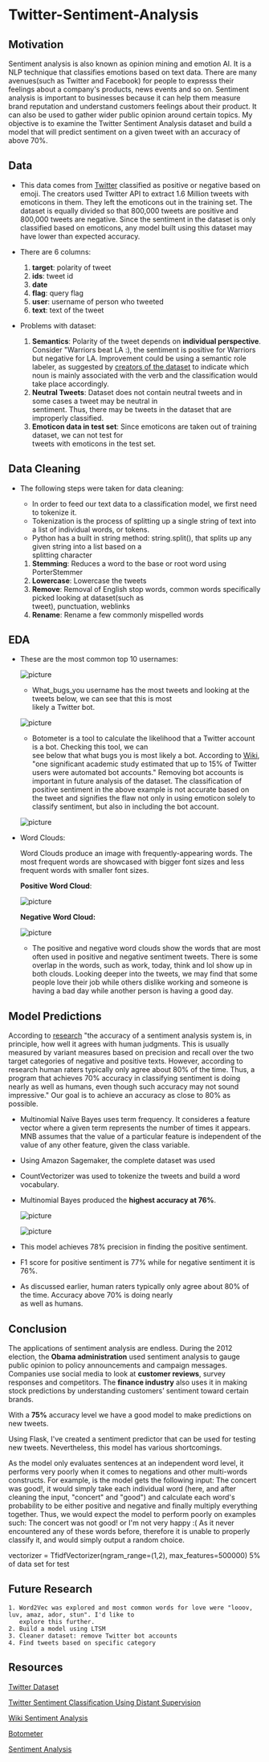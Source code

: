 # Twitter-Sentiment-Analysis

## Motivation 
Sentiment analysis is also known as opinion mining and emotion AI. It is a NLP technique that classifies emotions based on text data. There are many avenues(such as Twitter and Facebook) for people to expresss their feelings about a company's products, news events and so on. Sentiment analysis is important to businesses because it can help them measure brand reputation and understand customers feelings about their product. It can also be used to gather wider public opinion around certain topics. My objective is to examine the Twitter Sentiment Analysis dataset and build a model that will predict sentiment on a given tweet with an accuracy of above 70%. 


## Data

* This data comes from [Twitter](https://www.kaggle.com/kazanova/sentiment140) classified as positive or negative based on emoji. The creators used Twitter API to extract 1.6 Million tweets with emoticons in them. They left the emoticons out in the training set. The dataset is equally divided so that 800,000 tweets are positive and 800,000 tweets are negative. Since the sentiment in the dataset is only classified based on emoticons, any model built using this dataset may have lower than expected accuracy.

* There are 6 columns:
    1. **target**: polarity of tweet
    2. **ids**: tweet id
    3. **date**
    4. **flag**: query flag
    5. **user**: username of person who tweeted
    6. **text**: text of the tweet

* Problems with dataset:

    1. **Semantics**: Polarity of the tweet depends on **individual perspective**. Consider "Warriors beat LA :), the 
                      sentiment is positive for Warriors but negative for LA. Improvement could be using a semantic role labeler, as suggested by [creators of the dataset](https://cs.stanford.edu/people/alecmgo/papers/TwitterDistantSupervision09.pdf) to indicate which noun is mainly associated with the verb and the classification would take place accordingly.
    2. **Neutral Tweets**: Dataset does not contain neutral tweets and in some cases a tweet may be neutral in    
                      sentiment. Thus, there may be tweets in the dataset that are improperly classified.
    3. **Emoticon data in test set**: Since emoticons are taken out of training dataset, we can not test for   
                      tweets with emoticons in the test set.


## Data Cleaning

* The following steps were taken for data cleaning:

    - In order to feed our text data to a classification model, we first need to tokenize it.
    - Tokenization is the process of splitting up a single string of text into a list of individual words, or tokens.
    - Python has a built in string method: string.split(), that splits up any given string into a list based on a  
      splitting character

    1. **Stemming**:  Reduces a word to the base or root word using PorterStemmer
    2. **Lowercase**: Lowercase the tweets
    3. **Remove**:    Removal of English stop words, common words specifically picked looking at dataset(such as  
                      tweet), punctuation, weblinks
    4. **Rename**:    Rename a few commonly mispelled words
                      

## EDA

* These are the most common top 10 usernames:

    ![picture](Images/Top_Ten_Usernames.png)

    * What_bugs_you username has the most tweets and looking at the tweets below, we can see that this is most     
      likely a Twitter bot. 

    ![picture](Images/What_Bugs_You.png)

    * Botometer is a tool to calculate the likelihood that a Twitter account is a bot. Checking this tool, we can  
      see below that what bugs you is most likely a bot. According to [Wiki](https://en.wikipedia.org/wiki/Twitter_bot), "one significant academic study estimated that up to 15% of Twitter users were automated bot accounts." Removing bot accounts is important in future analysis of the dataset. The classification of positive sentiment in the above example is not accurate based on the tweet and signifies the flaw not only in using emoticon solely to classify sentiment, but also in including the bot account.

    ![picture](Images/Botometer_Check.png)


* Word Clouds:

    Word Clouds produce an image with frequently-appearing words. The most frequent words are showcased with bigger font sizes and less frequent words with smaller font sizes.

    **Positive Word Cloud**:

    ![picture](Images/Positive_Word_Cloud.png)


    **Negative Word Cloud:**

    ![picture](Images/Negative_Word_Cloud.png)

    * The positive and negative word clouds show the words that are most often used in positive and negative sentiment tweets. There is some overlap in the words, such as work, today, think and lol show up in both clouds. Looking deeper into the tweets, we may find that some people love their job while others dislike working and someone is having a bad day while another person is having a good day. 

## Model Predictions

According to [research](https://en.wikipedia.org/wiki/Sentiment_analysis) "the accuracy of a sentiment analysis system is, in principle, how well it agrees with human judgments. This is usually measured by variant measures based on precision and recall over the two target categories of negative and positive texts. However, according to research human raters typically only agree about 80% of the time. Thus, a program that achieves 70% accuracy in classifying sentiment is doing nearly as well as humans, even though such accuracy may not sound impressive." Our goal is to achieve an accuracy as close to 80% as possible.

* Multinomial Naïve Bayes uses term frequency. It consideres a feature vector where a given term represents the number of times it appears. MNB assumes that the value of a particular feature is independent of the value of any other feature, given the class variable.

* Using Amazon Sagemaker, the complete dataset was used
* CountVectorizer was used to tokenize the tweets and build a word vocabulary.

* Multinomial Bayes produced the **highest accuracy at 76%**.

    ![picture](Images/Scores.png)

    ![picture](Images/MNB_Confusion_Matrix.png)
    
* This model achieves 78% precision in finding the positive sentiment. 

* F1 score for positive sentiment is 77% while for negative sentiment it is 76%.

* As discussed earlier, human raters typically only agree about 80% of the time. Accuracy above 70% is doing nearly  
  as well as humans. 


## Conclusion

The applications of sentiment analysis are endless. During the 2012 election, the **Obama administration** used sentiment analysis to gauge public opinion to policy announcements and campaign messages. Companies use social media to look at **customer reviews**, survey responses and competitors. The **finance industry** also uses it in making stock predictions by understanding customers’ sentiment toward certain brands. 

With a **75%** accuracy level we have a good model to make predictions on new tweets. 

Using Flask, I've created a sentiment predictor that can be used for testing new tweets. Nevertheless, this model has various shortcomings.

As the model only evaluates sentences at an independent word level, it performs very poorly when it comes to negations and other multi-words constructs. For example, is the model gets the following input: The concert was good!, it would simply take each individual word (here, and after cleaning the input, \"concert\" and \"good\") and calculate each word's probability to be either positive and negative and finally multiply everything together. Thus, we would expect the model to perform poorly on examples such: The concert was not good! or I'm not very happy :(
    As it never encountered any of these words before, therefore it is unable to properly classify it, and would simply output a random choice.

vectorizer = TfidfVectorizer(ngram_range=(1,2), max_features=500000)  5% of data set for test
## Future Research

    1. Word2Vec was explored and most common words for love were "looov, luv, amaz, ador, stun". I'd like to   
       explore this further. 
    2. Build a model using LTSM
    3. Cleaner dataset: remove Twitter bot accounts 
    4. Find tweets based on specific category 

## Resources

[Twitter Dataset](https://www.kaggle.com/kazanova/sentiment140)

[Twitter Sentiment Classification Using Distant Supervision](https://cs.stanford.edu/people/alecmgo/papers/TwitterDistantSupervision09.pdf)

[Wiki Sentiment Analysis](https://en.wikipedia.org/wiki/Sentiment_analysis)

[Botometer](https://botometer.osome.iu.edu/)

[Sentiment Analysis](https://medium.com/retailmenot-engineering/sentiment-analysis-series-1-15-min-reading-b807db860917)



            